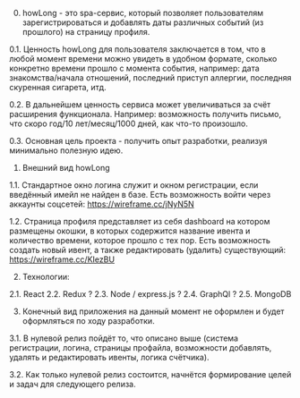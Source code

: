 0. howLong - это spa-сервис, который позволяет пользователям зарегистрироваться и добавлять даты различных событий (из прошлого) на страницу профиля.


0.1. Ценность howLong для пользователя заключается в том, что в любой момент времени можно увидеть в удобном формате, сколько конкретно времени прошло с момента события, например: дата знакомства/начала отношений, последний приступ аллергии, последняя скуренная сигарета, итд.

0.2. В дальнейшем ценность сервиса может увеличиваться за счёт расширения функционала. Например: возможность получить письмо, что скоро год/10 лет/месяц/1000 дней, как что-то произошло.

0.3. Основная цель проекта - получить опыт разработки, реализуя минимально полезную идею.

1.  Внешний вид howLong

1.1. Стандартное окно логина служит и окном регистрации, если введённый имейл не найден в базе. Есть возможность войти через аккаунты соцсетей:
https://wireframe.cc/jNyN5N

1.2. Страница профиля представляет из себя dashboard на котором размещены окошки, в которых содержится название ивента и количество времени, которое прошло с тех пор. Есть возможность создать новый ивент, а также редактировать (удалить) существующий:
https://wireframe.cc/KIezBU 

2. Технологии:

2.1. React
2.2. Redux ?
2.3. Node / express.js ?
2.4. GraphQl ?
2.5. MongoDB


3. Конечный вид приложения  на данный момент не оформлен и будет оформляться по ходу разработки.

3.1. В нулевой релиз пойдёт то, что описано выше (система регистрации, логина, страницы профайла, возможности добавлять, удалять и редактировать ивенты, логика счётчика).

3.2. Как только нулевой релиз состоится, начнётся формирование целей и задач для следующего релиза.